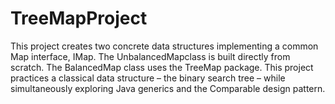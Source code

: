 # TreeMapProject
This project creates two concrete data structures implementing a common Map interface, IMap. 
The UnbalancedMapclass is built directly from scratch.
The BalancedMap class uses the TreeMap package. 
This project practices a classical data structure – the binary search tree – while simultaneously
exploring Java generics and the Comparable design pattern.
